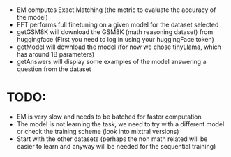 # 

* EM computes Exact Matching (the metric to evaluate the accuracy of the model)
* FFT performs full finetuning on a given model for the dataset selected
* getGSM8K will download the GSM8K (math reasoning dataset) from huggingface (First you need to log in using your huggingFace token)
* getModel will download the model (for now we chose tinyLlama, which has around 1B parameters)
* getAnswers will display some examples of the model answering a question from the dataset 

# TODO:
* EM is very slow and needs to be batched for faster computation
* The model is not learning the task, we need to try with a different model or check the training scheme (look into mixtral versions)
* Start with the other datasets (perhaps the non math related will be easier to learn and anyway will be needed for the sequential training)
